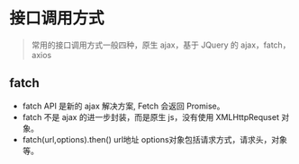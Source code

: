 # 接口调用方式

> 常用的接口调用方式一般四种，原生 ajax，基于 JQuery 的 ajax，fatch，axios

## fatch

-   fatch API 是新的 ajax 解决方案, Fetch 会返回 Promise。
-   fatch 不是 ajax 的进一步封装，而是原生 js，没有使用 XMLHttpRequset 对象。
-   fatch(url,options).then()   url地址  options对象包括请求方式，请求头，对象等。
